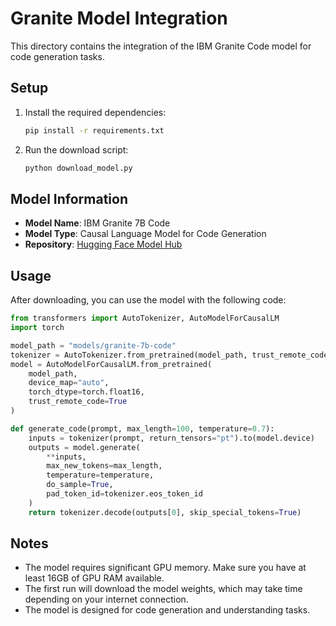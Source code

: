 # Granite Model Integration

This directory contains the integration of the IBM Granite Code model for code generation tasks.

## Setup

1. Install the required dependencies:
   ```bash
   pip install -r requirements.txt
   ```

2. Run the download script:
   ```bash
   python download_model.py
   ```

## Model Information

- **Model Name**: IBM Granite 7B Code
- **Model Type**: Causal Language Model for Code Generation
- **Repository**: [Hugging Face Model Hub](https://huggingface.co/ibm-granite/granite-7b-code)

## Usage

After downloading, you can use the model with the following code:

```python
from transformers import AutoTokenizer, AutoModelForCausalLM
import torch

model_path = "models/granite-7b-code"
tokenizer = AutoTokenizer.from_pretrained(model_path, trust_remote_code=True)
model = AutoModelForCausalLM.from_pretrained(
    model_path,
    device_map="auto",
    torch_dtype=torch.float16,
    trust_remote_code=True
)

def generate_code(prompt, max_length=100, temperature=0.7):
    inputs = tokenizer(prompt, return_tensors="pt").to(model.device)
    outputs = model.generate(
        **inputs,
        max_new_tokens=max_length,
        temperature=temperature,
        do_sample=True,
        pad_token_id=tokenizer.eos_token_id
    )
    return tokenizer.decode(outputs[0], skip_special_tokens=True)
```

## Notes

- The model requires significant GPU memory. Make sure you have at least 16GB of GPU RAM available.
- The first run will download the model weights, which may take time depending on your internet connection.
- The model is designed for code generation and understanding tasks.
